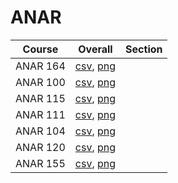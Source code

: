 # ANAR

| Course | Overall | Section |
| ------ | ------- | ------- |
| ANAR 164 | [csv](https://github.com/UCSD-Historical-Enrollment-Data//Users/ryanbatubara/Desktop/2024Spring/blob/main/overall/ANAR%20164.csv), [png](https://raw.githubusercontent.com/UCSD-Historical-Enrollment-Data//Users/ryanbatubara/Desktop/2024Spring/main/plot_overall/ANAR%20164.png) |  |
| ANAR 100 | [csv](https://github.com/UCSD-Historical-Enrollment-Data//Users/ryanbatubara/Desktop/2024Spring/blob/main/overall/ANAR%20100.csv), [png](https://raw.githubusercontent.com/UCSD-Historical-Enrollment-Data//Users/ryanbatubara/Desktop/2024Spring/main/plot_overall/ANAR%20100.png) |  |
| ANAR 115 | [csv](https://github.com/UCSD-Historical-Enrollment-Data//Users/ryanbatubara/Desktop/2024Spring/blob/main/overall/ANAR%20115.csv), [png](https://raw.githubusercontent.com/UCSD-Historical-Enrollment-Data//Users/ryanbatubara/Desktop/2024Spring/main/plot_overall/ANAR%20115.png) |  |
| ANAR 111 | [csv](https://github.com/UCSD-Historical-Enrollment-Data//Users/ryanbatubara/Desktop/2024Spring/blob/main/overall/ANAR%20111.csv), [png](https://raw.githubusercontent.com/UCSD-Historical-Enrollment-Data//Users/ryanbatubara/Desktop/2024Spring/main/plot_overall/ANAR%20111.png) |  |
| ANAR 104 | [csv](https://github.com/UCSD-Historical-Enrollment-Data//Users/ryanbatubara/Desktop/2024Spring/blob/main/overall/ANAR%20104.csv), [png](https://raw.githubusercontent.com/UCSD-Historical-Enrollment-Data//Users/ryanbatubara/Desktop/2024Spring/main/plot_overall/ANAR%20104.png) |  |
| ANAR 120 | [csv](https://github.com/UCSD-Historical-Enrollment-Data//Users/ryanbatubara/Desktop/2024Spring/blob/main/overall/ANAR%20120.csv), [png](https://raw.githubusercontent.com/UCSD-Historical-Enrollment-Data//Users/ryanbatubara/Desktop/2024Spring/main/plot_overall/ANAR%20120.png) |  |
| ANAR 155 | [csv](https://github.com/UCSD-Historical-Enrollment-Data//Users/ryanbatubara/Desktop/2024Spring/blob/main/overall/ANAR%20155.csv), [png](https://raw.githubusercontent.com/UCSD-Historical-Enrollment-Data//Users/ryanbatubara/Desktop/2024Spring/main/plot_overall/ANAR%20155.png) |  |
